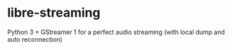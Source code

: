 # libre-streaming
Python 3 + GStreamer 1 for a perfect audio streaming (with local dump and auto reconnection)
